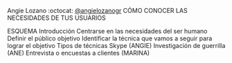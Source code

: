 Angie Lozano :octocat: [@angielozanogr](http://github.com/angielozanogr) 
CÓMO CONOCER LAS NECESIDADES DE TUS USUARIOS

ESQUEMA
Introducción
Centrarse en las necesidades del ser humano
Definir el público objetivo
Identificar la técnica que vamos a seguir para lograr el objetivo
Tipos de técnicas
Skype (ANGIE)
Investigación de guerrilla (ANE)
Entrevista o encuestas a clientes (MARINA)
